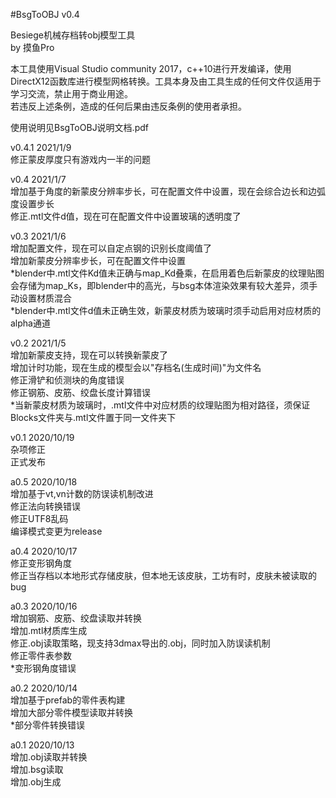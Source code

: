 #BsgToOBJ v0.4

Besiege机械存档转obj模型工具  
by 摸鱼Pro  

本工具使用Visual Studio community 2017，c++10进行开发编译，使用DirectX12函数库进行模型网格转换。工具本身及由工具生成的任何文件仅适用于学习交流，禁止用于商业用途。  
若违反上述条例，造成的任何后果由违反条例的使用者承担。  

使用说明见BsgToOBJ说明文档.pdf  

v0.4.1 2021/1/9  
修正蒙皮厚度只有游戏内一半的问题  
  
v0.4 2021/1/7  
增加基于角度的新蒙皮分辨率步长，可在配置文件中设置，现在会综合边长和边弧度设置步长  
修正.mtl文件d值，现在可在配置文件中设置玻璃的透明度了  

v0.3 2021/1/6  
增加配置文件，现在可以自定点钢的识别长度阈值了  
增加新蒙皮分辨率步长，可在配置文件中设置  
*blender中.mtl文件Kd值未正确与map_Kd叠乘，在启用着色后新蒙皮的纹理贴图会存储为map_Ks，即blender中的高光，与bsg本体渲染效果有较大差异，须手动设置材质混合  
*blender中.mtl文件d值未正确生效，新蒙皮材质为玻璃时须手动启用对应材质的alpha通道  

v0.2 2021/1/5  
增加新蒙皮支持，现在可以转换新蒙皮了  
增加计时功能，现在生成的模型会以"存档名(生成时间)"为文件名  
修正滑铲和侦测块的角度错误  
修正钢筋、皮筋、绞盘长度计算错误  
*当新蒙皮材质为玻璃时，.mtl文件中对应材质的纹理贴图为相对路径，须保证Blocks文件夹与.mtl文件置于同一文件夹下  

v0.1 2020/10/19  
杂项修正  
正式发布  

a0.5 2020/10/18  
增加基于vt,vn计数的防误读机制改进  
修正法向转换错误  
修正UTF8乱码  
编译模式变更为release  

a0.4 2020/10/17  
修正变形钢角度  
修正当存档以本地形式存储皮肤，但本地无该皮肤，工坊有时，皮肤未被读取的bug  

a0.3 2020/10/16  
增加钢筋、皮筋、绞盘读取并转换  
增加.mtl材质库生成  
修正.obj读取策略，现支持3dmax导出的.obj，同时加入防误读机制  
修正零件表参数  
*变形钢角度错误  

a0.2 2020/10/14  
增加基于prefab的零件表构建  
增加大部分零件模型读取并转换  
*部分零件转换错误  

a0.1 2020/10/13  
增加.obj读取并转换  
增加.bsg读取  
增加.obj生成  
